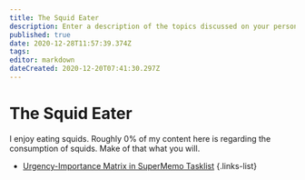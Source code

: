 ```yaml
---
title: The Squid Eater
description: Enter a description of the topics discussed on your personal page.
published: true
date: 2020-12-28T11:57:39.374Z
tags: 
editor: markdown
dateCreated: 2020-12-20T07:41:30.297Z
---
```


# The Squid Eater

I enjoy eating squids. Roughly 0% of my content here is regarding the consumption of squids. Make of that what you will.

- [Urgency-Importance Matrix in SuperMemo Tasklist](squid/urgency-importance-tasklist)
{.links-list}


